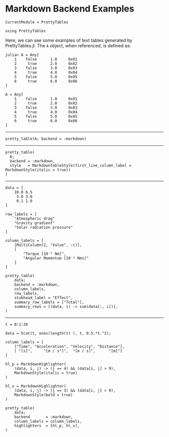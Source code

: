# Markdown Backend Examples

```@meta
CurrentModule = PrettyTables
```

```@setup markdown_examples
using PrettyTables
```

Here, we can see some examples of text tables generated by PrettyTables.jl. The `A` object,
when referenced, is defined as:

```julia-repl
julia> A = Any[
    1    false      1.0     0x01
    2     true      2.0     0x02
    3    false      3.0     0x03
    4     true      4.0     0x04
    5    false      5.0     0x05
    6     true      6.0     0x06
]
```

```@setup markdown_examples
A = Any[
    1    false      1.0     0x01
    2     true      2.0     0x02
    3    false      3.0     0x03
    4     true      4.0     0x04
    5    false      5.0     0x05
    6     true      6.0     0x06
]
```

---

```@example markdown_examples
pretty_table(A; backend = :markdown)
```

---

```@example markdown_examples
pretty_table(
  A;
  backend = :markdown,
  style   = MarkdownTableStyle(first_line_column_label = MarkdownStyle(italic = true))
)
```

---

```@example markdown_examples
data = [
    10.0 6.5
     3.0 3.0
     0.1 1.0
]

row_labels = [
    "Atmospheric drag"
    "Gravity gradient"
    "Solar radiation pressure"
]

column_labels = [
    [MultiColumn(2, "Value", :c)],
    [
        "Torque [10⁻⁶ Nm]",
        "Angular Momentum [10⁻³ Nms]"
    ]
]

pretty_table(
    data;
    backend = :markdown,
    column_labels,
    row_labels,
    stubhead_label = "Effect",
    summary_row_labels = ["Total"],
    summary_rows = [(data, i) -> sum(data[:, i])],
)
```

---

```@example markdown_examples
t = 0:1:20

data = hcat(t, ones(length(t) ), t, 0.5.*t.^2);

column_labels = [
    ["Time", "Acceleration", "Velocity", "Distance"],
    [ "[s]",     "[m / s²]",  "[m / s]",      "[m]"]
]

hl_p = MarkdownHighlighter(
    (data, i, j) -> (j == 4) && (data[i, j] > 9),
    MarkdownStyle(italic = true)
)

hl_v = MarkdownHighlighter(
    (data, i, j) -> (j == 3) && (data[i, j] > 9),
    MarkdownStyle(bold = true)
)

pretty_table(
    data;
    backend       = :markdown,
    column_labels = column_labels,
    highlighters  = [hl_p, hl_v],
)
```
